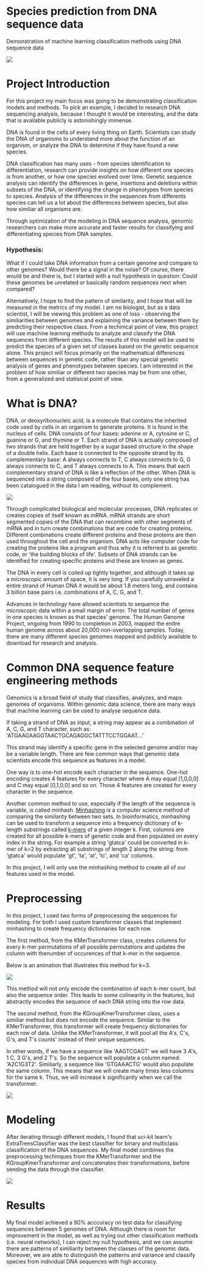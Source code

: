 # Species prediction from DNA sequence data
Demonstration of machine learning classification methods using DNA sequence data

![](img/DNA_intro_background.jpg)


# Project Introduction

For this project my main focus was going to be demonstrating classification models and methods. To pick an example, I decided to research DNA sequencing analysis, because I thought it would be interesting, and the data that is available publicly is astonishingly immense. 

DNA is found in the cells of every living thing on Earth. Scientists can study the DNA of organisms to understand more about the function of an organism, or analyze the DNA to determine if they have found a new species.

DNA classification has many uses - from species identification to differentiation, research can provide insights on how different one species is from another, or how one species evolved over time. Genetic sequence analysis can identify the differences in gene, insertions and deletions within subsets of the DNA, or identifying the change in phenotypes from species to species. Analysis of the differences in the sequences from differents species can tell us a lot about the differences between species, but also how similiar all organisms are.

Through optimization of the modeling in DNA sequence analysis, genomic researchers can make more accurate and faster results for classifying and differentiating species from DNA samples.

### Hypothesis:

What if I could take DNA information from a certain genome and compare to other genomes? Would there be a signal in the noise? Of course, there would be and there is, but I started with a null hypothesis in question: Could these genomes be unrelated or basically random sequences next when compared?

Alternatively, I hope to find the pattern of similarity, and I hope that will be measured in the metrics of my model. I am no biologist, but as a data scientist, I will be viewing this problem as one of loss - observing the similiarities between genomes and explaining the variance between them by predicting their respective class. From a techinical point of view, this project will use machine learning methods to analyze and classify the DNA sequences from different species. The results of this model will be used to predict the species of a given set of classes based on the genetic sequence alone. This project will focus primarily on the mathematical differences between sequences in genetic code, rather than any special genetic analysis of genes and phenotypes between species. I am interested in the problem of how similiar or different two species may be from one other, from a generalized and statisical point of view.


# What is DNA?

DNA, or deoxyribonucleic acid, is a molecule that contains the inherited code used by cells in an organism to generate  proteins. It is found in the nucleus of cells. DNA consists of four bases: adenine or A, cytosine or C, guanine or G, and thymine or T. Each strand of DNA is actually composed of two strands that are held together by a sugar based structure in the shape of a double helix. Each base is connected to the opposite strand by its complementary base: A always connects to T, C always connects to G, G always connects to C, and T always connects to A. This means that each complementary strand of DNA is like a reflection of the other. When DNA is sequenced into a string composed of the four bases, only one string has been catalogued in the data I am reading, without its complement.

![](img/DNA.jpeg)

Through complicated biological and molecular processes, DNA replicates or creates copies of itself known as mRNA. mRNA strands are short segmented copies of the DNA that can recombine with other segments of mRNA and in turn create combinations that are code for creating proteins. Different combinations create different proteins and these proteins are then used throughout the cell and the organism. DNA acts like computer code for creating the proteins like a program and thus why it is referred to as genetic code, or 'the building blocks of life'. Subsets of DNA strands can be identified for creating specific proteins and these are known as genes.

The DNA in every cell is coiled up tightly together, and although it takes up a microscopic amount of space, it is very long. If you carefully unraveled a entire strand of Human DNA it would be about 1.8 meters long, and contains 3 billion base pairs i.e. combinations of A, C, G, and T.

Advances in technology have allowed scientists to sequence the microscopic data within a small margin of error. The total number of genes in one species is known as that species' genome. The Human Genome Project, ongoing from 1990 to completion in 2003, mapped the enitre human genome across about 20,000 non-overlapping samples. Today, there are many different species genomes mapped and publicly available to download for research and analysis.

# Common DNA sequence feature engineering methods

Genomics is a broad field of study that classifies, analyzes, and maps genomes of organisms. Within genomic data science, there are many ways that machine learning can be used to analyse sequence data.

If taking a strand of DNA as input, a string may appear as a combination of A, C, G, and T character, such as:
'ATGAAGAAGGTAACTGCAGAGGCTATTTCCTGGAAT...'

This strand may identify a specific gene in the selected genome and/or may be a variable length. There are few common ways that genomic data scientists encode this sequence as features in a model.

One way is to one-hot encode each character in the sequence. One-hot encoding creates 4 features for every character where A may equal [1,0,0,0] and C may equal [0,1,0,0] and so on. Those 4 features are created for every character in the sequence.

Another common method to use, especially if the length of the sequence is variable, is called minhash. [Minhashing](https://en.wikipedia.org/wiki/MinHash) is a computer science method of comparing the similarity between two sets. In bioinformatics, minhashing can be used to transform a sequence into a frequency dictionary of k-length substrings called [k-mers](https://en.wikipedia.org/wiki/K-mer) of a given integer k. First, columns are created for all possible k-mers of genetic code and then populated on every index in the string. For example a string 'gtatca' could be converted in k-mer of k=2 by extracting all substrings of length 2 along the string: from 'gtatca' would populate 'gt', 'ta', 'at', 'tc', and 'ca' columns.


In this project, I will only use the minhashing method to create all of our features used in the model.

# Preprocessing

In this project, I used two forms of preprocessing the sequences for modeling. For both I used custom transformer classes that implement minhashing to create frequency dictionaries for each row. 

The first method, from the KMerTransformer class, creates columns for every k-mer permutations of all possible permutations and updates the column with thenumber of occurences of that k-mer in the sequence.

Below is an animation that illustrates this method for k=3.

![](img/kmer_animation.gif)

This method will not only encode the combination of each k-mer count, but also the sequence order. This leads to some colinearity in the features, but abstractly encodes the sequence of each DNA string into the row data.

The second method, from the KGroupKmerTransformer class, uses a similiar method but does not encode the sequence. Similar to the KMerTransformer, this transformer will create frequency dictionaries for each row of data. Unlike the KMerTransformer, it will pool all the A's, C's, G's, and T's counts' instead of their unique sequences.

In other words, if we have a sequence like 'AAGTCGAGT' we will have 3 A's, 1 C, 3 G's, and 2 T's. So the sequence will populate a column named: 'A2C1G3T2'. Similiarly, a sequence like 'GTGAAACTG' would also populate the same column. This means that we will create many times less columns for the same k. Thus, we will increase k significantly when we call the transformer.

![](img/kgroup_animation.gif)

# Modeling

After iterating through different models, I found that sci-kit learn's ExtraTreesClassifier was the best classifier for binary and multiclass classification of the DNA sequences. My final model combines the preprocessing techinques from the KMerTransformer and the KGroupKmerTransformer and concatenates their transformations, before sending the data through the classifier.

![](img/graphs/gridsearch_bestclassifier.png)

# Results

My final model achieved a 90% acccuracy on test data for classifying sequences between 5 genomes of DNA. Although there is room for improvement in the model, as well as trying out other classification methods (i.e. neural networks), I can reject my null hypothesis, and we can assume there are patterns of similiarity between the classes of the genomic data. Moreover, we are able to distinguish the patterns and variance and classify species from individual DNA sequences with high accuracy.
